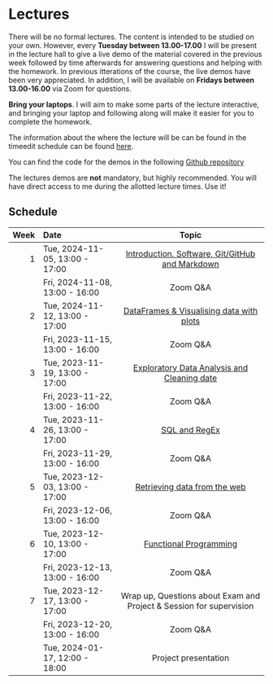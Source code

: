 # Lectures

There will be no formal lectures. The content is intended to be studied on your
own. However, every **Tuesday between 13.00-17.00** I will be present in the lecture
hall to give a live demo of the material covered in the previous week followed
by time afterwards for answering questions and helping with the homework. In
previous itterations of the course, the live demos have been very appreciated.
In addition, I will be available on **Fridays between 13.00-16.00** via Zoom for
questions.


**Bring your laptops**. I will aim to make some parts of the lecture
interactive, and bringing your laptop and following along will make it easier
for you to complete the homework.

The information about the where the lecture will be can be found in the timeedit
schedule can be found
[here](https://cloud.timeedit.net/su/web/stud1/s.html?tab=3&object=cevt_48182_HT2023&startDate=20230930&endDate=20240413&type=courseevent&h=t&l=en).

You can find the code for the demos in the following [Github
repository](https://github.com/su-mt4007/lecture-demos)

The lectures demos are **not** mandatory, but highly recommended. You will have
direct access to me during the allotted lecture times. Use it!

## Schedule

|   Week    | Date                            |Topic                                                                |
|----------:|:-------------------------------|:---------------------------------------------------------------------:|
|        1  | Tue, 2024-11-05,  13:00 - 17:00 | [Introduction. Software, Git/GitHub and Markdown](/lectures/week-1) |
|           | Fri, 2024-11-08,  13:00 - 16:00 | Zoom Q&A                                                            |
|        2  | Tue, 2024-11-12,  13:00 - 17:00 | [DataFrames & Visualising data with plots]()        |
|           | Fri, 2023-11-15,  13:00 - 16:00 | Zoom Q&A                                                            |
|        3  | Tue, 2023-11-19,  13:00 - 17:00 | [Exploratory Data Analysis and Cleaning date]()     |
|           | Fri, 2023-11-22,  13:00 - 16:00 | Zoom Q&A                                                            |
|        4  | Tue, 2023-11-26,  13:00 - 17:00 | [SQL and RegEx]()                                   |
|           | Fri, 2023-11-29,  13:00 - 16:00 | Zoom Q&A                                                            |
|        5  | Tue, 2023-12-03,  13:00 - 17:00 | [Retrieving data from the web]()                    |
|           | Fri, 2023-12-06,  13:00 - 16:00 | Zoom Q&A                                                            |
|        6  | Tue, 2023-12-10,  13:00 - 17:00 | [Functional Programming]()                          |
|           | Fri, 2023-12-13,  13:00 - 16:00 | Zoom Q&A                                                            |
|        7  | Tue, 2023-12-17,  13:00 - 17:00 | Wrap up, Questions about Exam and Project & Session for supervision |
|           | Fri, 2023-12-20,  13:00 - 16:00 | Zoom Q&A                                                            |
|           | Tue, 2024-01-17,  12:00 - 18:00 | Project presentation                                           |
